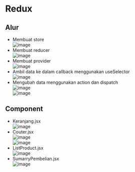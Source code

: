 # Redux
## Alur
-	Membuat store
<br> ![image](https://user-images.githubusercontent.com/85721388/199428306-41da5cb8-4c38-4093-bfb9-abf154810567.png)
-	Membuat reducer
<br> ![image](https://user-images.githubusercontent.com/85721388/199428328-4b909f6b-f891-471d-ab7d-b4242330d914.png)
-	Membuat provider
<br> ![image](https://user-images.githubusercontent.com/85721388/199428349-9f6476f3-40ec-4636-b09d-e3b34429ed5f.png)
-	Ambil data ke dalam callback menggunakan useSelector
<br> ![image](https://user-images.githubusercontent.com/85721388/199428376-329d1d93-4bd6-40ab-8ba4-23917d798dbb.png)
-	Mengubah data menggunakan action dan dispatch
<br> ![image](https://user-images.githubusercontent.com/85721388/199428392-f68aef3d-54e7-408e-aa33-c9dcb54d4a7a.png)
<br> ![image](https://user-images.githubusercontent.com/85721388/199428420-c90e2bd7-a78c-4e4b-8b5c-d35582f02b99.png)


## Component
-	Keranjang.jsx
<br> ![image](https://user-images.githubusercontent.com/85721388/199428488-7610a68c-efdb-4040-bded-deb80405d772.png)
-	Couter.jsx
<br> ![image](https://user-images.githubusercontent.com/85721388/199428511-a3f403be-e523-4298-9623-bf0aabe7191d.png)
<br> ![image](https://user-images.githubusercontent.com/85721388/199428526-fffdda97-716b-47b7-8ce5-a0da4efca427.png)
-	ListProduct.jsx
<br> ![image](https://user-images.githubusercontent.com/85721388/199428557-a74ab9e4-3ff2-4746-8da4-16e5ab9aa474.png)
-	SumarryPembelian.jsx
<br> ![image](https://user-images.githubusercontent.com/85721388/199428580-545fcb41-b3c5-4e66-86e8-09c8904bcc7f.png)
